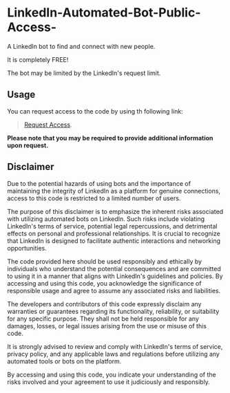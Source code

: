 # LinkedIn-Automated-Bot-Public-Access-
A LinkedIn bot to find and connect with new people.

It is completely FREE!

The bot may be limited by the LinkedIn's request limit.

## Usage

You can request access to the code by using th following link: 

> [Request Access](https://drive.google.com/drive/folders/11w344U5s4yd99M5wa7MwFTcQuuG5jIJa?usp=drive_link).

__Please note that you may be required to provide additional information upon request.__



## Disclaimer

Due to the potential hazards of using bots and the importance of maintaining the integrity of LinkedIn as a platform for genuine connections, access to this code is restricted to a limited number of users.

The purpose of this disclaimer is to emphasize the inherent risks associated with utilizing automated bots on LinkedIn. Such risks include violating LinkedIn's terms of service, potential legal repercussions, and detrimental effects on personal and professional relationships. It is crucial to recognize that LinkedIn is designed to facilitate authentic interactions and networking opportunities.

The code provided here should be used responsibly and ethically by individuals who understand the potential consequences and are committed to using it in a manner that aligns with LinkedIn's guidelines and policies. By accessing and using this code, you acknowledge the significance of responsible usage and agree to assume any associated risks and liabilities.

The developers and contributors of this code expressly disclaim any warranties or guarantees regarding its functionality, reliability, or suitability for any specific purpose. They shall not be held responsible for any damages, losses, or legal issues arising from the use or misuse of this code.

It is strongly advised to review and comply with LinkedIn's terms of service, privacy policy, and any applicable laws and regulations before utilizing any automated tools or bots on the platform.

By accessing and using this code, you indicate your understanding of the risks involved and your agreement to use it judiciously and responsibly.
